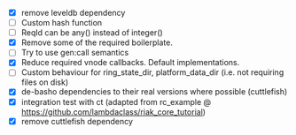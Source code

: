 - [x] remove leveldb dependency
- [ ] Custom hash function
- [ ] ReqId can be any() instead of integer()
- [x] Remove some of the required boilerplate.
- [ ] Try to use gen:call semantics
- [x] Reduce required vnode callbacks. Default implementations.
- [ ] Custom behaviour for ring_state_dir, platform_data_dir (i.e. not requiring files on disk)
- [x] de-basho dependencies to their real versions where possible (cuttlefish)
- [x] integration test with ct (adapted from rc_example @ https://github.com/lambdaclass/riak_core_tutorial)
- [x] remove cuttlefish dependency
